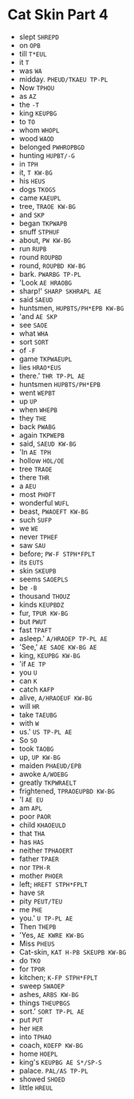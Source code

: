 # Cat Skin Part 4

* slept `SHREPD`
* on `OPB`
* till `T*EUL`
* it `T`
* was `WA`
* midday. `PHEUD/TKAEU TP-PL`
* Now `TPHOU`
* as `AZ`
* the `-T`
* king `KEUPBG`
* to `TO`
* whom `WHOPL`
* wood `WAOD`
* belonged `PWHROPBGD`
* hunting `HUPBT/-G`
* in `TPH`
* it, `T KW-BG`
* his `HEUS`
* dogs `TKOGS`
* came `KAEUPL`
* tree, `TRAOE KW-BG`
* and `SKP`
* began `TKPWAPB`
* snuff `STPHUF`
* about, `PW KW-BG`
* run `RUPB`
* round `ROUPBD`
* round, `ROUPBD KW-BG`
* bark. `PWARBG TP-PL`
* 'Look `AE HRAOBG`
* sharp!' `SHARP SKHRAPL AE`
* said `SAEUD`
* huntsmen, `HUPBTS/PH*EPB KW-BG`
* 'and `AE SKP`
* see `SAOE`
* what `WHA`
* sort `SORT`
* of `-F`
* game `TKPWAEUPL`
* lies `HRAO*EUS`
* there.' `THR TP-PL AE`
* huntsmen `HUPBTS/PH*EPB`
* went `WEPBT`
* up `UP`
* when `WHEPB`
* they `THE`
* back `PWABG`
* again `TKPWEPB`
* said, `SAEUD KW-BG`
* 'In `AE TPH`
* hollow `HOL/OE`
* tree `TRAOE`
* there `THR`
* a `AEU`
* most `PHOFT`
* wonderful `WUFL`
* beast, `PWAOEFT KW-BG`
* such `SUFP`
* we `WE`
* never `TPHEF`
* saw `SAU`
* before; `PW-F STPH*FPLT`
* its `EUTS`
* skin `SKEUPB`
* seems `SAOEPLS`
* be `-B`
* thousand `THOUZ`
* kinds `KEUPBDZ`
* fur, `TPUR KW-BG`
* but `PWUT`
* fast `TPAFT`
* asleep.' `A/HRAOEP TP-PL AE`
* 'See,' `AE SAOE KW-BG AE`
* king, `KEUPBG KW-BG`
* 'if `AE TP`
* you `U`
* can `K`
* catch `KAFP`
* alive, `A/HRAOEUF KW-BG`
* will `HR`
* take `TAEUBG`
* with `W`
* us.' `US TP-PL AE`
* So `SO`
* took `TAOBG`
* up, `UP KW-BG`
* maiden `PHAEUD/EPB`
* awoke `A/WOEBG`
* greatly `TKPWRAELT`
* frightened, `TPRAOEUPBD KW-BG`
* 'I `AE EU`
* am `APL`
* poor `PAOR`
* child `KHAOEULD`
* that `THA`
* has `HAS`
* neither `TPHAOERT`
* father `TPAER`
* nor `TPH-R`
* mother `PHOER`
* left; `HREFT STPH*FPLT`
* have `SR`
* pity `PEUT/TEU`
* me `PHE`
* you.' `U TP-PL AE`
* Then `THEPB`
* 'Yes, `AE KWRE KW-BG`
* Miss `PHEUS`
* Cat-skin, `KAT H-PB SKEUPB KW-BG`
* do `TKO`
* for `TPOR`
* kitchen; `K-FP STPH*FPLT`
* sweep `SWAOEP`
* ashes, `ARBS KW-BG`
* things `THEUPBGS`
* sort.' `SORT TP-PL AE`
* put `PUT`
* her `HER`
* into `TPHAO`
* coach, `KOEFP KW-BG`
* home `HOEPL`
* king's `KEUPBG AE S*/SP-S`
* palace. `PAL/AS TP-PL`
* showed `SHOED`
* little `HREUL`
